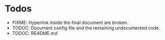 # Todos

- FIXME: Hyperlink inside the final document are broken.
- TODOC: Document config file and the remaining undocumented code.
- TODOC: README.md